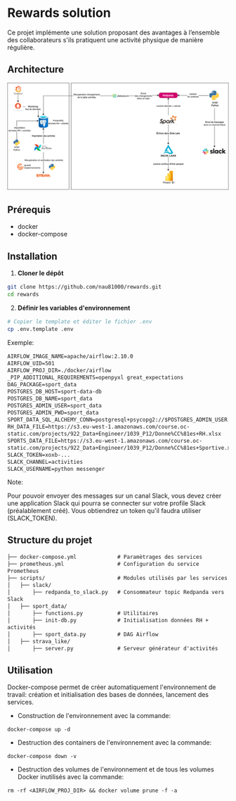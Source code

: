 # Rewards solution

Ce projet implémente une solution proposant des avantages à l’ensemble des collaborateurs s'ils pratiquent une activité physique de manière  régulière.

## Architecture

![architecture](images/architecture.png)

## Prérequis

- docker
- docker-compose

## Installation

1. **Cloner le dépôt**

```bash
git clone https://github.com/nau81000/rewards.git
cd rewards
```

2. **Définir les variables d'environnement**

```bash
# Copier le template et éditer le fichier .env
cp .env.template .env
````
Exemple:

```
AIRFLOW_IMAGE_NAME=apache/airflow:2.10.0 
AIRFLOW_UID=501
AIRFLOW_PROJ_DIR=./docker/airflow
_PIP_ADDITIONAL_REQUIREMENTS=openpyxl great_expectations
DAG_PACKAGE=sport_data
POSTGRES_DB_HOST=sport-data-db
POSTGRES_DB_NAME=sport_data
POSTGRES_ADMIN_USER=sport_data
POSTGRES_ADMIN_PWD=sport_data
SPORT_DATA_SQL_ALCHEMY_CONN=postgresql+psycopg2://$POSTGRES_ADMIN_USER:$POSTGRES_ADMIN_PWD@$POSTGRES_DB_HOST/$POSTGRES_DB_NAME
RH_DATA_FILE=https://s3.eu-west-1.amazonaws.com/course.oc-static.com/projects/922_Data+Engineer/1039_P12/Donne%CC%81es+RH.xlsx
SPORTS_DATA_FILE=https://s3.eu-west-1.amazonaws.com/course.oc-static.com/projects/922_Data+Engineer/1039_P12/Donne%CC%81es+Sportive.xlsx
SLACK_TOKEN=xoxb-...
SLACK_CHANNEL=activities
SLACK_USERNAME=python messenger
```

Note:

Pour pouvoir envoyer des messages sur un canal Slack, vous devez créer une application Slack qui pourra se connecter sur votre profile Slack (préalablement créé). Vous obtiendrez un token qu'il faudra utiliser (SLACK_TOKEN).

## Structure du projet

```
├── docker-compose.yml             # Paramètrages des services
├── prometheus.yml                 # Configuration du service Prometheus
├── scripts/                       # Modules utilisés par les services
│   ├── slack/                     
│       ├── redpanda_to_slack.py   # Consommateur topic Redpanda vers Slack
│   ├── sport_data/                     
│       ├── functions.py           # Utilitaires
│       ├── init-db.py             # Initialisation données RH + activités
│       ├── sport_data.py          # DAG Airflow
│   ├── strava_like/                     
│       ├── server.py              # Serveur générateur d'activités
```

## Utilisation

Docker-compose permet de créer automatiquement l'environnement de travail: création et initialisation des bases de données, lancement des services.

- Construction de l'environnement avec la commande:

```
docker-compose up -d
```

- Destruction des containers de l'environnement avec la commande:

```
docker-compose down -v
```

- Destruction des volumes de l'environnement et de tous les volumes Docker inutilisés avec la commande: 

```
rm -rf <AIRFLOW_PROJ_DIR> && docker volume prune -f -a
```

